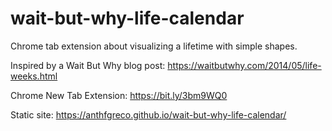 # wait-but-why-life-calendar

Chrome tab extension about visualizing a lifetime with simple shapes.

Inspired by a Wait But Why blog post: https://waitbutwhy.com/2014/05/life-weeks.html

Chrome New Tab Extension: https://bit.ly/3bm9WQ0

Static site: https://anthfgreco.github.io/wait-but-why-life-calendar/